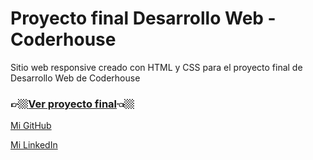 # Proyecto final Desarrollo Web - Coderhouse
Sitio web responsive creado con HTML y CSS para el proyecto final de Desarrollo Web de Coderhouse

### 👉🏼[Ver proyecto final](https://franrappazzini.github.io/PFC/)👈🏼

[Mi GitHub](https://github.com/franRappazzini)

[Mi LinkedIn](https://www.linkedin.com/in/franciscorappazzini/)

